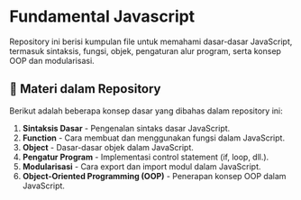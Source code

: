 # Fundamental Javascript

Repository ini berisi kumpulan file untuk memahami dasar-dasar JavaScript, termasuk sintaksis, fungsi, objek, pengaturan alur program, serta konsep OOP dan modularisasi.

## 📌 Materi dalam Repository
Berikut adalah beberapa konsep dasar yang dibahas dalam repository ini:

1. **Sintaksis Dasar** - Pengenalan sintaks dasar JavaScript.
2. **Function** - Cara membuat dan menggunakan fungsi dalam JavaScript.
3. **Object** - Dasar-dasar objek dalam JavaScript.
4. **Pengatur Program** - Implementasi control statement (if, loop, dll.).
5. **Modularisasi** - Cara export dan import modul dalam JavaScript.
6. **Object-Oriented Programming (OOP)** - Penerapan konsep OOP dalam JavaScript.


